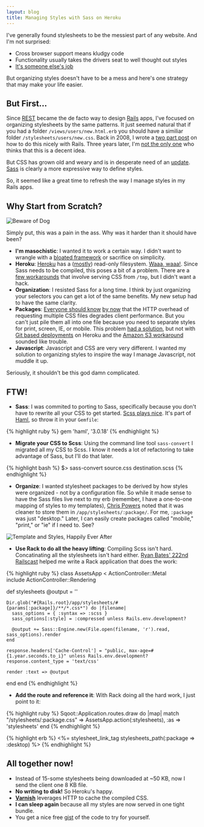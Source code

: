 ```yaml
---
layout: blog
title: Managing Styles with Sass on Heroku
---
```

I've generally found stylesheets to be the messiest part of any website. And I'm not surprised:

* Cross browser support means kludgy code
* Functionality usually takes the drivers seat to well thought out styles
* [It's someone else's job][1]

But organizing styles doesn't have to be a mess and here's one strategy that may make your life easier.

## But First...

Since [REST][17] became the de facto way to design [Rails][18] apps, I've focused on organizing stylesheets by the same patterns. It just seemed natural that if you had a folder <code>/views/users/new.html.erb</code> you should have a similiar folder <code>/stylesheets/users/new.css</code>. Back in 2008, I wrote a [two part post][2] on how to do this nicely with Rails. Three years later, I'm [not the only one][3] who thinks that this is a decent idea.

But CSS has grown old and weary and is in desperate need of an [update][13]. [Sass][4] is clearly a more expressive way to define styles.

So, it seemed like a great time to refresh the way I manage styles in my Rails apps.

## Why Start from Scratch?

<img src="http://farm5.static.flickr.com/4124/4994576910_2986eef71b_m_d.jpg" alt="Beware of Dog" title="Beware of Dog" class="right">

Simply put, this was a pain in the ass. Why was it harder than it should have been?

* **I'm masochistic**: I wanted it to work a certain way. I didn't want to wrangle with a [bloated framework][5] or sacrifice on simplicity.
* **Heroku**: [Heroku][14] has a ([mostly][19]) read-only filesystem. [Waaa, waaa!][15]. Since Sass needs to be compiled, this poses a bit of a problem. There are a [few workarounds][6] that involve serving CSS from <code>/tmp</code>, but I didn't want a hack.
* **Organization**: I resisted Sass for a long time. I think by just organizing your selectors you can get a lot of the same benefits. My new setup had to have the same clarity.
* **Packages**: [Everyone should know][7] [by now][8] that the HTTP overhead of requesting multiple CSS files degrades client performance. But you can't just pile them all into one file because you need to separate styles for print, screen, IE, or mobile. This problem [had a solution][9], but not with [Git based deployments][16] on Heroku and the [Amazon S3 workaround][10] sounded like trouble.
* **Javascript**: Javascript and CSS are very very different. I wanted my solution to organizing styles to inspire the way I manage Javascript, not muddle it up.

Seriously, it shouldn't be this god damn complicated.

## FTW!

* **Sass**: I was commited to porting to Sass, specifically because you don't have to rewrite all your CSS to get started. [Scss plays nice][20]. It's part of [Haml][21], so throw it in your <code>Gemfile</code>:

{% highlight ruby %}
gem 'haml', '3.0.18'
{% endhighlight %}

* **Migrate your CSS to Scss**: Using the command line tool <code>sass-convert</code> I migrated all my CSS to Scss. I know it needs a lot of refactoring to take advantage of Sass, but I'll do that later.

{% highlight bash %}
$> sass-convert source.css destination.scss
{% endhighlight %}

* **Organize**: I wanted stylesheet packages to be derived by how styles were organized - not by a configuration file. So while it made sense to have the Sass files live next to my erb (remember, I have a one-to-one mapping of styles to my templates), [Chris Powers][11] noted that it was cleaner to store them in <code>/app/stylesheets/:package/</code>. For me, <code>:package</code>  was just "desktop." Later, I can easily create packages called "mobile," "print," or "ie" if I need to. See?

<img src="http://farm5.static.flickr.com/4088/4994576870_31e45aceab_d.jpg" alt="Template and Styles, Happily Ever After" title="Template and Styles, Happily Ever After" />

* **Use Rack to do all the heavy lifting**: Compiling Scss isn't hard. Concatinating all the stylesheets isn't hard either. [Ryan Bates' 222nd Railscast][22] helped me write a Rack application that does the work:

{% highlight ruby %}
class AssetsApp < ActionController::Metal  
  include ActionController::Rendering

  def stylesheets
    @output = ''

    Dir.glob("#{Rails.root}/app/stylesheets/#{params[:package]}/**/*.css*") do |filename|
      sass_options = { :syntax => :scss }
      sass_options[:style] = :compressed unless Rails.env.development?

      @output += Sass::Engine.new(File.open(filename, 'r').read, sass_options).render
    end

    response.headers['Cache-Control'] = "public, max-age=#{1.year.seconds.to_i}" unless Rails.env.development?
    response.content_type = 'text/css'

    render :text => @output
  end
end
{% endhighlight %}

* **Add the route and reference it**: With Rack doing all the hard work, I just point to it:

{% highlight ruby %}
Sqoot::Application.routes.draw do |map|
  match "/stylesheets/:package.css" => AssetsApp.action(:stylesheets), :as => 'stylesheets'
end
{% endhighlight %}

{% highlight erb %}
<%= stylesheet_link_tag stylesheets_path(:package => :desktop) %>
{% endhighlight %}

## All together now!

* Instead of 15-some stylesheets being downloaded at ~50 KB, now I send the client one 8 KB file.
* **No writing to disk!** So Heroku's happy.
* **[Varnish][12]** leverages HTTP to cache the compiled CSS.
* **I can sleep again** because all my styles are now served in one tight bundle.
* You get a nice free [gist][23] of the code to try for yourself.


[1]: http://video.google.com/videoplay?docid=-4101280286098310645
[2]: http://avandamiri.com/2008/11/19/css-tricks-2-of-2-using-rails-to-manage-styles.html
[3]: http://2009.windycityrails.org/videos#8
[4]: http://sass-lang.com
[5]: http://compass-style.org/
[6]: http://github.com/pedro/hassle
[7]: http://developer.yahoo.com/yslow/
[8]: http://code.google.com/speed/page-speed/
[9]: http://synthesis.sbecker.net/pages/asset_packager
[10]: http://github.com/dim/sphere
[11]: http://twitter.com/chrisjpowers
[12]: http://www.varnish-cache.org/
[13]: http://www.css3.info/
[14]: http://www.heroku.com
[15]: http://www.hulu.com/watch/19280/saturday-night-live-debbie-downer-birthday-party
[16]: http://docs.heroku.com/git
[17]: http://edgeguides.rubyonrails.org/routing.html
[18]: http://rubyonrails.org
[19]: http://docs.heroku.com/constraints#read-only-filesystem
[20]: http://sass-lang.com/docs/yardoc/file.SASS_CHANGELOG.html
[21]: http://haml-lang.com/
[22]: http://asciicasts.com/episodes/222-rack-in-rails-3
[23]: http://gist.github.com/581728
